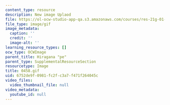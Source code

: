 ```yaml
---
content_type: resource
description: New image Uplaod
file: https://ol-ocw-studio-app-qa.s3.amazonaws.com/courses/res-21g-01-kana-spring-2010/6752de9f0981fc2fc3a7f471f264045c_0458.gif
file_type: image/gif
image_metadata:
  caption: ''
  credit: ''
  image-alt: ''
learning_resource_types: []
ocw_type: OCWImage
parent_title: Hiragana "pe"
parent_type: SupplementalResourceSection
resourcetype: Image
title: 0458.gif
uid: 6752de9f-0981-fc2f-c3a7-f471f264045c
video_files:
  video_thumbnail_file: null
video_metadata:
  youtube_id: null
---
```

